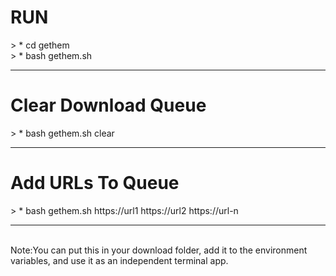 <h1>RUN</h1>
> * cd gethem <br/>
> * bash gethem.sh<br/>
<hr/>
<h1>Clear Download Queue</h1>
> * bash gethem.sh clear
<hr/>
<h1>Add URLs To Queue</h1>
> * bash gethem.sh https://url1 https://url2 https://url-n
<hr/>
<br>Note:</b>You can put this in your download folder, add it to the environment variables,
    and use it as an independent terminal app.